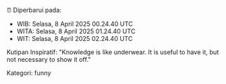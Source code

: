 ⏰ Diperbarui pada:
- WIB: Selasa, 8 April 2025 00.24.40 UTC
- WITA: Selasa, 8 April 2025 01.24.40 UTC
- WIT: Selasa, 8 April 2025 02.24.40 UTC

Kutipan Inspiratif:
"Knowledge is like underwear. It is useful to have it, but not necessary to show it off."


Kategori: funny

